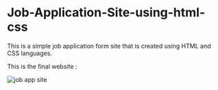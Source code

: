 # Job-Application-Site-using-html-css
This is a simple job application form site that is created using HTML and CSS languages.

This is the final website :

![job app site](https://github.com/JeremiahRanen7/Job-Application-Site-using-html-css/assets/141173239/0434ff2c-0a0b-4a6c-9e48-d9de64379313)
